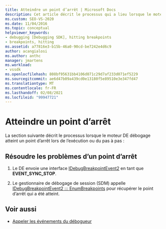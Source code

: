 ```yaml
---
title: Atteindre un point d’arrêt | Microsoft Docs
description: Cet article décrit le processus qui a lieu lorsque le moteur de débogage atteint un point d’arrêt lors de l’exécution ou du pas à pas.
ms.custom: SEO-VS-2020
ms.date: 11/04/2016
ms.topic: conceptual
helpviewer_keywords:
- debugging [Debugging SDK], hitting breakpoints
- breakpoints, hitting
ms.assetid: a77816e3-b15b-46a0-90cd-be7242e4d6c9
author: acangialosi
ms.author: anthc
manager: jmartens
ms.workload:
- vssdk
ms.openlocfilehash: 808bf95631bb4106d071c29d7af233d071ef5229
ms.sourcegitcommit: ae6d47b09a439cd0e13180f5e89510e3e347fd47
ms.translationtype: MT
ms.contentlocale: fr-FR
ms.lasthandoff: 02/08/2021
ms.locfileid: "99947721"
---
```

# <a name="hit-a-breakpoint"></a>Atteindre un point d’arrêt
La section suivante décrit le processus lorsque le moteur DE débogage atteint un point d’arrêt lors de l’exécution ou du pas à pas :

## <a name="troubleshoot-a-hit-breakpoint"></a>Résoudre les problèmes d’un point d’arrêt

1. Le DE envoie une interface [IDebugBreakpointEvent2](../../extensibility/debugger/reference/idebugbreakpointevent2.md) en tant que **EVENT_SYNC_STOP**.

2. Le gestionnaire de débogage de session (SDM) appelle [IDebugBreakpointEvent2 ::: EnumBreakpoints](../../extensibility/debugger/reference/idebugbreakpointevent2-enumbreakpoints.md) pour récupérer le point d’arrêt qui a été atteint.

## <a name="see-also"></a>Voir aussi
- [Appeler les événements du débogueur](../../extensibility/debugger/calling-debugger-events.md)
